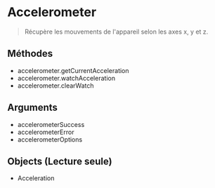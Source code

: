 Accelerometer
=============

> Récupère les mouvements de l'appareil selon les axes x, y et z.

Méthodes
--------

- accelerometer.getCurrentAcceleration
- accelerometer.watchAcceleration
- accelerometer.clearWatch

Arguments
---------

- accelerometerSuccess
- accelerometerError
- accelerometerOptions

Objects (Lecture seule)
-----------------------

- Acceleration